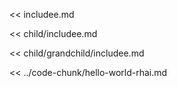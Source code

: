 << includee.md

<< child/includee.md

<< child/grandchild/includee.md

<< ../code-chunk/hello-world-rhai.md
